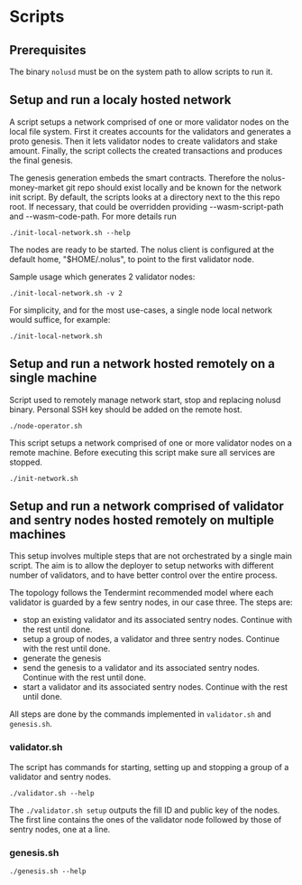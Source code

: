 # Scripts

## Prerequisites

The binary `nolusd` must be on the system path to allow scripts to run it.

## Setup and run a localy hosted network

A script setups a network comprised of one or more validator nodes on the local file system. First it creates accounts for the validators and generates a proto genesis. Then it lets validator nodes to create validators and stake amount. Finally, the script collects the created transactions and produces the final genesis.

The genesis generation embeds the smart contracts. Therefore the nolus-money-market git repo should exist locally and be known for the network init script. By default, the scripts looks at a directory next to the this repo root. If necessary, that could be overridden providing --wasm-script-path and --wasm-code-path. For more details run
```shell
./init-local-network.sh --help
```
The nodes are ready to be started. The nolus client is configured at the default home, "$HOME/.nolus", to point to the first validator node.

Sample usage which generates 2 validator nodes:
```shell
./init-local-network.sh -v 2
```

For simplicity, and for the most use-cases, a single node local network would suffice, for example:
```shell
./init-local-network.sh
```

## Setup and run a network hosted remotely on a single machine

Script used to remotely manage network start, stop and replacing nolusd binary. Personal SSH key should be added on the remote host.

```shell
./node-operator.sh
```

This script setups a network comprised of one or more validator nodes on a remote machine.
Before executing this script make sure all services are stopped.

```shell
./init-network.sh
```

## Setup and run a network comprised of validator and sentry nodes hosted remotely on multiple machines

This setup involves multiple steps that are not orchestrated by a single main script. The aim is to allow the deployer to setup networks with different number of validators, and to have better control over the entire process.

The topology follows the Tendermint recommended model where each validator is guarded by a few sentry nodes, in our case three.  The steps are:
- stop an existing validator and its associated sentry nodes. Continue with the rest until done.
- setup a group of nodes, a validator and three sentry nodes. Continue with the rest until done.
- generate the genesis
- send the genesis to a validator and its associated sentry nodes. Continue with the rest until done.
- start a validator and its associated sentry nodes. Continue with the rest until done.

All steps are done by the commands implemented in `validator.sh` and `genesis.sh`.

### validator.sh

The script has commands for starting, setting up and stopping a group of a validator and sentry nodes.

```shell
./validator.sh --help
```

The `./validator.sh setup` outputs the fill ID and public key of the nodes. The first line contains the ones of the validator node followed by those of sentry nodes, one at a line.

### genesis.sh

```shell
./genesis.sh --help
```